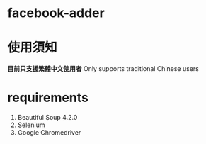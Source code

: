 # facebook-adder
# 使用須知
**目前只支援繁體中文使用者**
Only supports traditional Chinese users
# requirements
1. Beautiful Soup 4.2.0
2. Selenium
3. Google Chromedriver
